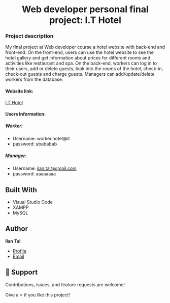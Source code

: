 <h1 align="center">Web developer personal final project: I.T Hotel</h1>
<h3>Project description</h3>
<p>
My final project at Web developer course a hotel website with back-end and front-end.
On the front-end, users can use the hotel website to see the hotel gallery and get information about prices for different rooms and activities like restaurant and spa. On the back-end, workers can log in to their users, add or delete guests, look into the rooms of the hotel, check-in, check-out guests and charge guests. Managers can add/update/delete workers from the database.
</p>

<h4>Website link:</h4>

[I.T Hotel](https://ilantal321.github.io/hotel/index.html "I.T Hotel")

<h4>Users information:</h4>

<h5>Worker:</h5>

- Username: worker.hotel@it
- password: abababab

<h5>Manager:</h5>

- Username: ilan.tal@gmail.com
- password: aaaaaaaa

## Built With
- Visual Studio Code
- XAMPP
- MySQL

## Author
**Ilan Tal**

- [Profile](https://github.com/ilantal321 "Ilan Tal")
- [Email](mailto:Ilan.tal321@gmail.com?subject=Hi "Ilan.tal321@gmail.com")

## 🤝 Support

Contributions, issues, and feature requests are welcome!

Give a ⭐️ if you like this project!
